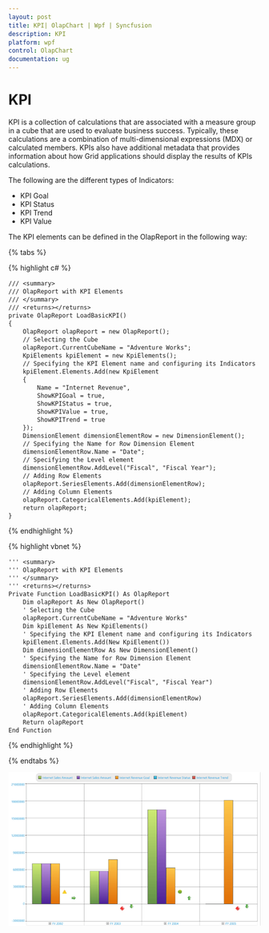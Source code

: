 ```yaml
---
layout: post
title: KPI| OlapChart | Wpf | Syncfusion
description: KPI
platform: wpf
control: OlapChart
documentation: ug
---
```


# KPI

KPI is a collection of calculations that are associated with a measure group in a cube that are used to evaluate business success. Typically, these calculations are a combination of multi-dimensional expressions (MDX) or calculated members. KPIs also have additional metadata that provides information about how Grid applications should display the results of KPIs calculations.

The following are the different types of Indicators:

* KPI Goal
* KPI Status
* KPI Trend
* KPI Value

The KPI elements can be defined in the OlapReport in the following way:

{% tabs %}

{% highlight c# %}
 
    /// <summary>
    /// OlapReport with KPI Elements
    /// </summary>
    /// <returns></returns>
    private OlapReport LoadBasicKPI()
    {
        OlapReport olapReport = new OlapReport();
        // Selecting the Cube
        olapReport.CurrentCubeName = "Adventure Works";
        KpiElements kpiElement = new KpiElements();
        // Specifying the KPI Element name and configuring its Indicators
        kpiElement.Elements.Add(new KpiElement
        {
            Name = "Internet Revenue",
            ShowKPIGoal = true,
            ShowKPIStatus = true,
            ShowKPIValue = true,
            ShowKPITrend = true
        });
        DimensionElement dimensionElementRow = new DimensionElement();
        // Specifying the Name for Row Dimension Element
        dimensionElementRow.Name = "Date";
        // Specifying the Level element
        dimensionElementRow.AddLevel("Fiscal", "Fiscal Year");
        // Adding Row Elements
        olapReport.SeriesElements.Add(dimensionElementRow);
        // Adding Column Elements
        olapReport.CategoricalElements.Add(kpiElement);
        return olapReport;
    }

{% endhighlight %}

{% highlight vbnet %}
  
    ''' <summary>
    ''' OlapReport with KPI Elements
    ''' </summary>
    ''' <returns></returns>
    Private Function LoadBasicKPI() As OlapReport
        Dim olapReport As New OlapReport()
        ' Selecting the Cube
        olapReport.CurrentCubeName = "Adventure Works"
        Dim kpiElement As New KpiElements()
        ' Specifying the KPI Element name and configuring its Indicators
        kpiElement.Elements.Add(New KpiElement())
        Dim dimensionElementRow As New DimensionElement()
        ' Specifying the Name for Row Dimension Element
        dimensionElementRow.Name = "Date"
        ' Specifying the Level element
        dimensionElementRow.AddLevel("Fiscal", "Fiscal Year")
        ' Adding Row Elements
        olapReport.SeriesElements.Add(dimensionElementRow)
        ' Adding Column Elements
        olapReport.CategoricalElements.Add(kpiElement)
        Return olapReport
    End Function

{% endhighlight %}

{% endtabs %}

![](Kpi_images/Kpi_img1.png)
